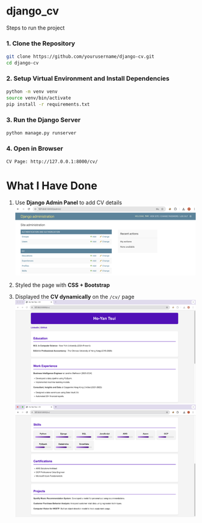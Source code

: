 # django_cv
Steps to run the project
### 1. Clone the Repository
```bash
git clone https://github.com/yourusername/django-cv.git
cd django-cv
```

### 2. Setup Virtual Environment and Install Dependencies
```bash
python -m venv venv
source venv/bin/activate
pip install -r requirements.txt
```

### 3. Run the Django Server
```bash
python manage.py runserver
```

### 4. Open in Browser
```bash
CV Page: http://127.0.0.1:8000/cv/
```

# What I Have Done
1. Use **Django Admin Panel** to add CV details
  ![Django Admin Panel](screenshots/admin-panel.png)

2. Styled the page with **CSS + Bootstrap**
   
3. Displayed the **CV dynamically** on the `/cv/` page
  ![Django CV](screenshots/cv-p1.png)
![Django CV](screenshots/cv-p2.png)
